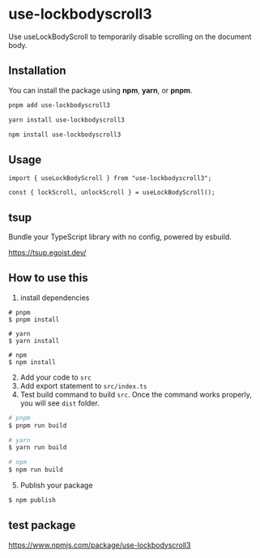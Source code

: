 # **use-lockbodyscroll3**

Use useLockBodyScroll to temporarily disable scrolling on the document body.

## Installation

You can install the package using **npm**, **yarn**, or **pnpm**.

```bash
pnpm add use-lockbodyscroll3

yarn install use-lockbodyscroll3

npm install use-lockbodyscroll3
```

## Usage

```tsx
import { useLockBodyScroll } from "use-lockbodyscroll3";

const { lockScroll, unlockScroll } = useLockBodyScroll();
```

## tsup

Bundle your TypeScript library with no config, powered by esbuild.

https://tsup.egoist.dev/

## How to use this

1. install dependencies

```
# pnpm
$ pnpm install

# yarn
$ yarn install

# npm
$ npm install
```

2. Add your code to `src`
3. Add export statement to `src/index.ts`
4. Test build command to build `src`.
   Once the command works properly, you will see `dist` folder.

```zsh
# pnpm
$ pnpm run build

# yarn
$ yarn run build

# npm
$ npm run build
```

5. Publish your package

```zsh
$ npm publish
```

## test package

https://www.npmjs.com/package/use-lockbodyscroll3
